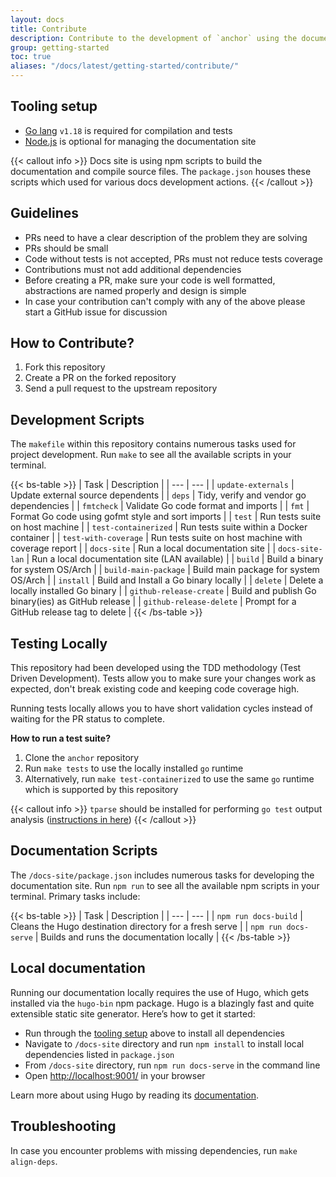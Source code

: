 ```yaml
---
layout: docs
title: Contribute
description: Contribute to the development of `anchor` using the documentation, build scripts and tests.
group: getting-started
toc: true
aliases: "/docs/latest/getting-started/contribute/"
---
```


## Tooling setup

- [Go lang](https://go.dev/dl/) `v1.18` is required for compilation and tests
- [Node.js](https://nodejs.org/en/download/) is optional for managing the documentation site

{{< callout info >}}
Docs site is using npm scripts to build the documentation and compile source files. The `package.json` houses these scripts which used for various docs development actions.
{{< /callout >}}

## Guidelines

- PRs need to have a clear description of the problem they are solving
- PRs should be small
- Code without tests is not accepted, PRs must not reduce tests coverage
- Contributions must not add additional dependencies
- Before creating a PR, make sure your code is well formatted, abstractions are named properly and design is simple
- In case your contribution can't comply with any of the above please start a GitHub issue for discussion

## How to Contribute?

1. Fork this repository
1. Create a PR on the forked repository
1. Send a pull request to the upstream repository

## Development Scripts

The `makefile` within this repository contains numerous tasks used for project development. Run `make` to see all the available scripts in your terminal.

{{< bs-table >}}
| Task | Description |
| --- | --- |
| `update-externals` | Update external source dependents |
| `deps` | Tidy, verify and vendor go dependencies |
| `fmtcheck` | Validate Go code format and imports |
| `fmt` | Format Go code using gofmt style and sort imports |
| `test` | Run tests suite on host machine |
| `test-containerized` | Run tests suite within a Docker container |
| `test-with-coverage` | Run tests suite on host machine with coverage report |
| `docs-site` | Run a local documentation site |
| `docs-site-lan` | Run a local documentation site (LAN available) |
| `build` | Build a binary for system OS/Arch |
| `build-main-package` | Build main package for system OS/Arch |
| `install` | Build and Install a Go binary locally |
| `delete` | Delete a locally installed Go binary |
| `github-release-create` | Build and publish Go binary(ies) as GitHub release |
| `github-release-delete` | Prompt for a GitHub release tag to delete |
{{< /bs-table >}}

## Testing Locally

This repository had been developed using the TDD methodology (Test Driven Development). Tests allow you to make sure your changes work as expected, don't break existing code and keeping code coverage high.

Running tests locally allows you to have short validation cycles instead of waiting for the PR status to complete.

**How to run a test suite?**

1. Clone the `anchor` repository
2. Run `make tests` to use the locally installed `go` runtime
3. Alternatively, run `make test-containerized` to use the same `go` runtime which is supported by this repository

{{< callout info >}}
`tparse` should be installed for performing `go test` output analysis ([instructions in here](https://github.com/mfridman/tparse))
{{< /callout >}}

## Documentation Scripts

The `/docs-site/package.json` includes numerous tasks for developing the documentation site. Run `npm run` to see all the available npm scripts in your terminal. Primary tasks include:

{{< bs-table >}}
| Task | Description |
| --- | --- |
| `npm run docs-build` | Cleans the Hugo destination directory for a fresh serve |
| `npm run docs-serve` | Builds and runs the documentation locally |
{{< /bs-table >}}

## Local documentation 

Running our documentation locally requires the use of Hugo, which gets installed via the `hugo-bin` npm package. Hugo is a blazingly fast and quite extensible static site generator. Here’s how to get it started:

- Run through the [tooling setup](#tooling-setup) above to install all dependencies
- Navigate to `/docs-site` directory and run `npm install` to install local dependencies listed in `package.json`
- From `/docs-site` directory, run `npm run docs-serve` in the command line
- Open [http://localhost:9001/](http://localhost:9001/) in your browser

Learn more about using Hugo by reading its [documentation](https://gohugo.io/documentation/).

## Troubleshooting

In case you encounter problems with missing dependencies, run `make align-deps`.

